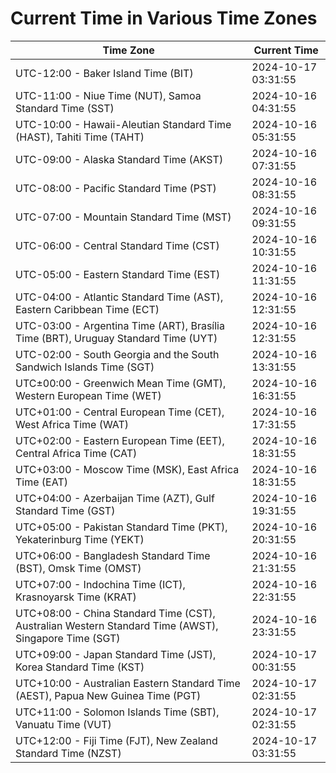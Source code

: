 # Current Time in Various Time Zones

| Time Zone | Current Time |
|-----------|--------------|
| UTC-12:00 - Baker Island Time (BIT) | 2024-10-17 03:31:55 |
| UTC-11:00 - Niue Time (NUT), Samoa Standard Time (SST) | 2024-10-16 04:31:55 |
| UTC-10:00 - Hawaii-Aleutian Standard Time (HAST), Tahiti Time (TAHT) | 2024-10-16 05:31:55 |
| UTC-09:00 - Alaska Standard Time (AKST) | 2024-10-16 07:31:55 |
| UTC-08:00 - Pacific Standard Time (PST) | 2024-10-16 08:31:55 |
| UTC-07:00 - Mountain Standard Time (MST) | 2024-10-16 09:31:55 |
| UTC-06:00 - Central Standard Time (CST) | 2024-10-16 10:31:55 |
| UTC-05:00 - Eastern Standard Time (EST) | 2024-10-16 11:31:55 |
| UTC-04:00 - Atlantic Standard Time (AST), Eastern Caribbean Time (ECT) | 2024-10-16 12:31:55 |
| UTC-03:00 - Argentina Time (ART), Brasília Time (BRT), Uruguay Standard Time (UYT) | 2024-10-16 12:31:55 |
| UTC-02:00 - South Georgia and the South Sandwich Islands Time (SGT) | 2024-10-16 13:31:55 |
| UTC±00:00 - Greenwich Mean Time (GMT), Western European Time (WET) | 2024-10-16 16:31:55 |
| UTC+01:00 - Central European Time (CET), West Africa Time (WAT) | 2024-10-16 17:31:55 |
| UTC+02:00 - Eastern European Time (EET), Central Africa Time (CAT) | 2024-10-16 18:31:55 |
| UTC+03:00 - Moscow Time (MSK), East Africa Time (EAT) | 2024-10-16 18:31:55 |
| UTC+04:00 - Azerbaijan Time (AZT), Gulf Standard Time (GST) | 2024-10-16 19:31:55 |
| UTC+05:00 - Pakistan Standard Time (PKT), Yekaterinburg Time (YEKT) | 2024-10-16 20:31:55 |
| UTC+06:00 - Bangladesh Standard Time (BST), Omsk Time (OMST) | 2024-10-16 21:31:55 |
| UTC+07:00 - Indochina Time (ICT), Krasnoyarsk Time (KRAT) | 2024-10-16 22:31:55 |
| UTC+08:00 - China Standard Time (CST), Australian Western Standard Time (AWST), Singapore Time (SGT) | 2024-10-16 23:31:55 |
| UTC+09:00 - Japan Standard Time (JST), Korea Standard Time (KST) | 2024-10-17 00:31:55 |
| UTC+10:00 - Australian Eastern Standard Time (AEST), Papua New Guinea Time (PGT) | 2024-10-17 02:31:55 |
| UTC+11:00 - Solomon Islands Time (SBT), Vanuatu Time (VUT) | 2024-10-17 02:31:55 |
| UTC+12:00 - Fiji Time (FJT), New Zealand Standard Time (NZST) | 2024-10-17 03:31:55 |
